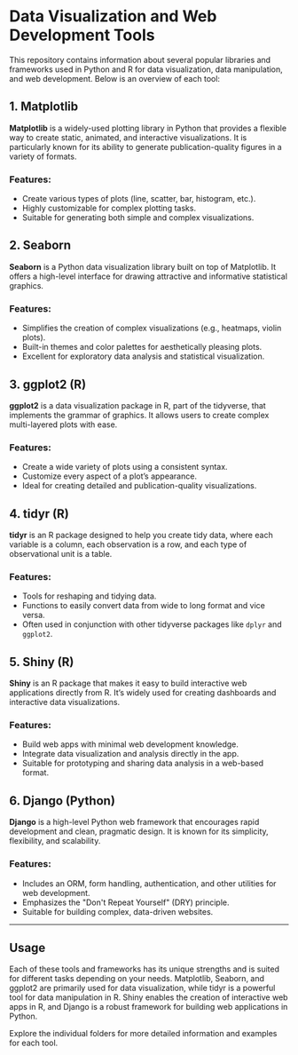 # Data Visualization and Web Development Tools

This repository contains information about several popular libraries and frameworks used in Python and R for data visualization, data manipulation, and web development. Below is an overview of each tool:

## 1. Matplotlib

**Matplotlib** is a widely-used plotting library in Python that provides a flexible way to create static, animated, and interactive visualizations. It is particularly known for its ability to generate publication-quality figures in a variety of formats.

### Features:
- Create various types of plots (line, scatter, bar, histogram, etc.).
- Highly customizable for complex plotting tasks.
- Suitable for generating both simple and complex visualizations.

## 2. Seaborn

**Seaborn** is a Python data visualization library built on top of Matplotlib. It offers a high-level interface for drawing attractive and informative statistical graphics.

### Features:
- Simplifies the creation of complex visualizations (e.g., heatmaps, violin plots).
- Built-in themes and color palettes for aesthetically pleasing plots.
- Excellent for exploratory data analysis and statistical visualization.

## 3. ggplot2 (R)

**ggplot2** is a data visualization package in R, part of the tidyverse, that implements the grammar of graphics. It allows users to create complex multi-layered plots with ease.

### Features:
- Create a wide variety of plots using a consistent syntax.
- Customize every aspect of a plot’s appearance.
- Ideal for creating detailed and publication-quality visualizations.

## 4. tidyr (R)

**tidyr** is an R package designed to help you create tidy data, where each variable is a column, each observation is a row, and each type of observational unit is a table.

### Features:
- Tools for reshaping and tidying data.
- Functions to easily convert data from wide to long format and vice versa.
- Often used in conjunction with other tidyverse packages like `dplyr` and `ggplot2`.

## 5. Shiny (R)

**Shiny** is an R package that makes it easy to build interactive web applications directly from R. It’s widely used for creating dashboards and interactive data visualizations.

### Features:
- Build web apps with minimal web development knowledge.
- Integrate data visualization and analysis directly in the app.
- Suitable for prototyping and sharing data analysis in a web-based format.

## 6. Django (Python)

**Django** is a high-level Python web framework that encourages rapid development and clean, pragmatic design. It is known for its simplicity, flexibility, and scalability.

### Features:
- Includes an ORM, form handling, authentication, and other utilities for web development.
- Emphasizes the "Don't Repeat Yourself" (DRY) principle.
- Suitable for building complex, data-driven websites.

---

## Usage

Each of these tools and frameworks has its unique strengths and is suited for different tasks depending on your needs. Matplotlib, Seaborn, and ggplot2 are primarily used for data visualization, while tidyr is a powerful tool for data manipulation in R. Shiny enables the creation of interactive web apps in R, and Django is a robust framework for building web applications in Python.

Explore the individual folders for more detailed information and examples for each tool.
